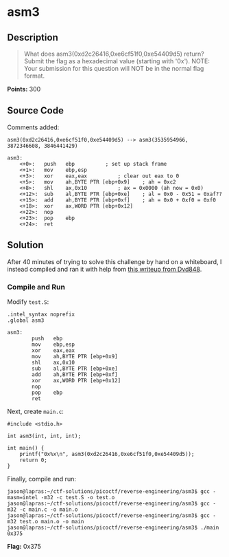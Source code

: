 # asm3

## Description
> What does asm3(0xd2c26416,0xe6cf51f0,0xe54409d5) return? Submit the flag as a
> hexadecimal value (starting with '0x'). NOTE: Your submission for this
> question will NOT be in the normal flag format.

**Points:** 300

## Source Code
Comments added:

```
asm3(0xd2c26416,0xe6cf51f0,0xe54409d5) --> asm3(3535954966, 3872346608, 3846441429)

asm3:
	<+0>:	push   ebp			; set up stack frame
	<+1>:	mov    ebp,esp
	<+3>:	xor    eax,eax			; clear out eax to 0
	<+5>:	mov    ah,BYTE PTR [ebp+0x9]	; ah = 0xc2
	<+8>:	shl    ax,0x10			; ax = 0x0000 (ah now = 0x0)
	<+12>:	sub    al,BYTE PTR [ebp+0xe]	; al = 0x0 - 0x51 = 0xaf??
	<+15>:	add    ah,BYTE PTR [ebp+0xf]	; ah = 0x0 + 0xf0 = 0xf0
	<+18>:	xor    ax,WORD PTR [ebp+0x12]
	<+22>:	nop
	<+23>:	pop    ebp
	<+24>:	ret
```

## Solution
After 40 minutes of trying to solve this challenge by hand on a whiteboard, I
instead compiled and ran it with help from [this writeup from
Dvd848](https://github.com/Dvd848/CTFs/blob/master/2019_picoCTF/asm3.md).

### Compile and Run
Modify ```test.S```:
```
.intel_syntax noprefix
.global asm3

asm3:
        push   ebp
        mov    ebp,esp
        xor    eax,eax
        mov    ah,BYTE PTR [ebp+0x9]
        shl    ax,0x10
        sub    al,BYTE PTR [ebp+0xe]
        add    ah,BYTE PTR [ebp+0xf]
        xor    ax,WORD PTR [ebp+0x12]
        nop
        pop    ebp
        ret
```

Next, create ```main.c```:
```
#include <stdio.h>

int asm3(int, int, int);

int main() {
    printf("0x%x\n", asm3(0xd2c26416,0xe6cf51f0,0xe54409d5));
    return 0;
}
```

Finally, compile and run:
```
jason@lapras:~/ctf-solutions/picoctf/reverse-engineering/asm3$ gcc -masm=intel -m32 -c test.S -o test.o
jason@lapras:~/ctf-solutions/picoctf/reverse-engineering/asm3$ gcc -m32 -c main.c -o main.o
jason@lapras:~/ctf-solutions/picoctf/reverse-engineering/asm3$ gcc -m32 test.o main.o -o main
jason@lapras:~/ctf-solutions/picoctf/reverse-engineering/asm3$ ./main
0x375
```

**Flag:** 0x375
